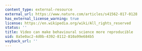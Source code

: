 ```yaml
---
content_type: external-resource
external_url: https://www.nature.com/articles/s41562-017-0128
has_external_license_warning: true
license: https://en.wikipedia.org/wiki/All_rights_reserved
status: ''
title: Video can make behavioural science more reproducible
uid: 8a5e0ac2-4d0b-4392-8112-810a99e684b5
wayback_url: ''
---
```

